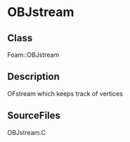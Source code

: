 # OBJstream 
## Class
Foam::OBJstream

## Description
OFstream which keeps track of vertices

## SourceFiles
OBJstream.C

